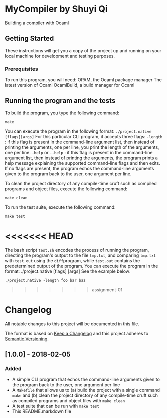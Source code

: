 # MyCompiler by Shuyi Qi
Building a compiler with Ocaml
## Getting Started
These instructions will get you a copy of the project up and running on your local machine for development and testing purposes.
### Prerequisites
To run this program, you will need:
OPAM, the Ocaml package manager
The latest version of Ocaml
OcamlBuild, a build manager for Ocaml
## Running the program and the tests
To build the program, you type the following command:
```
make
```
You can execute the program in the following format: ```./project.native [flags][args]```
For this particular CLI program, it accepts three flags:
```-length``` : if this flag is present in the command-line argument list, then instead of printing the arguments, one per line, you print the length of the arguments, one per line.
```-help``` or ```--help``` :  if this flag is present in the command-line argument list, then instead of printing the arguments, the program prints a help message explaining the supported command-line flags and then exits.
If no flags are present, the program echos the command-line arguments given to the program back to the user, one argument per line.

To clean the project directory of any compile-time cruft such as compiled programs and object files, execute the following command:
```
make clean
```
To run the test suite, execute the following command:
```
make test
```
<<<<<<< HEAD
=======
The bash script ```test.sh``` encodes the process of running the program, directing the program's output to the file ```tmp.txt```, and comparing ```tmp.txt``` with ```test.out``` using the ```diff```program, while ```test.out``` contains the predetermined output of the program.
You can execute the program in the format: ./project.native [flags] [args]
See the example below:
```
./project.native -length foo bar baz
```
>>>>>>> assignment-01
# Changelog
All notable changes to this project will be documented in this file.

The format is based on [Keep a Changelog](http://keepachangelog.com/en/1.0.0/)
and this project adheres to [Semantic Versioning](http://semver.org/spec/v2.0.0.html).

## [1.0.0] - 2018-02-05
### Added
- A simple CLI program that echos the command-line arguments given to the program back to the user, one argument per line
- A ```Makefile``` that allows us to (a) build the project with a single command ```make``` and (b) clean the project directory of any compile-time cruft such as compiled programs and object files with ```make clean```
- A test suite that can be run with ```make test```
- This README.markdown file